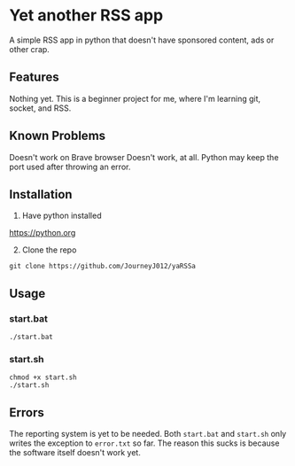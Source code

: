 # Yet another RSS app

A simple RSS app in python that doesn't have sponsored content, ads or other crap.


## Features

Nothing yet. This is a beginner project for me, where I'm learning git, socket, and RSS.

## Known Problems

Doesn't work on Brave browser
Doesn't work, at all.
Python may keep the port used after throwing an error.

## Installation

1. Have python installed 

https://python.org

2. Clone the repo

`git clone https://github.com/JourneyJ012/yaRSSa`


## Usage

### start.bat

`./start.bat`

### start.sh

```
chmod +x start.sh
./start.sh
```

## Errors
The reporting system is yet to be needed. Both `start.bat` and `start.sh` only writes the exception to `error.txt` so far. 
The reason this sucks is because the software itself doesn't work yet.